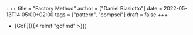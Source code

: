 +++
title = "Factory Method"
author = ["Daniel Biasiotto"]
date = 2022-05-13T14:05:00+02:00
tags = ["pattern", "compsci"]
draft = false
+++

-   [GoF]({{< relref "gof.md" >}})
